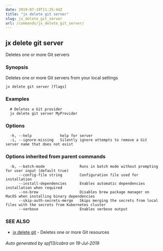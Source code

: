 ```yaml
---
date: 2019-07-19T11:25:44Z
title: "jx delete git server"
slug: jx_delete_git_server
url: /commands/jx_delete_git_server/
---
```

## jx delete git server

Deletes one or more Git servers

### Synopsis

Deletes one or more Git servers from your local settings

```
jx delete git server [flags]
```

### Examples

```
  # Deletes a Git provider
  jx delete git server MyProvider
```

### Options

```
  -h, --help             help for server
  -i, --ignore-missing   Silently ignore attempts to remove a Git server name that does not exist
```

### Options inherited from parent commands

```
  -b, --batch-mode                Runs in batch mode without prompting for user input (default true)
      --config-file string        Configuration file used for installation
      --install-dependencies      Enables automatic dependencies installation when required
      --no-brew                   Disables brew package manager on MacOS when installing binary dependencies
      --skip-auth-secrets-merge   Skips merging the secrets from local files with the secrets from Kubernetes cluster
      --verbose                   Enables verbose output
```

### SEE ALSO

* [jx delete git](/commands/jx_delete_git/)	 - Deletes one or more Git resources

###### Auto generated by spf13/cobra on 19-Jul-2019

